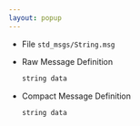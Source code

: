 ```yaml
---
layout: popup
---
```


- File `std_msgs/String.msg`
- Raw Message Definition

  ```c
  string data
  ```

- Compact Message Definition

  ```c
  string data
  ```
